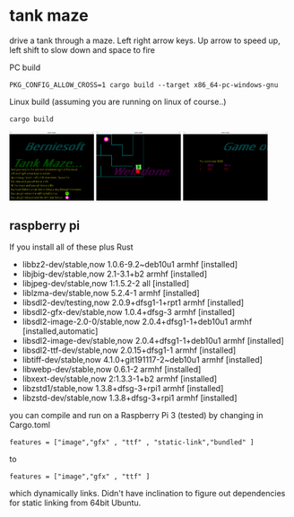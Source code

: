 # tank maze

drive a tank through a maze. Left right arrow keys. Up arrow to speed up, left shift to slow down
and space to fire

PC build
```
PKG_CONFIG_ALLOW_CROSS=1 cargo build --target x86_64-pc-windows-gnu
```

Linux build (assuming you are running on linux of course..)
```
cargo build
```

<img src="images/Screenshot from 2020-09-12 18-01-21.png" width="30%"/>
<img src="images/Screenshot from 2020-09-12 18-03-29.png" width="30%"/>
<img src="images/Screenshot from 2020-09-12 18-04-22.png" width="30%"/>

## raspberry pi
If you install all of these plus Rust
* libbz2-dev/stable,now 1.0.6-9.2~deb10u1 armhf [installed]
* libjbig-dev/stable,now 2.1-3.1+b2 armhf [installed]
* libjpeg-dev/stable,now 1:1.5.2-2 all [installed]
* liblzma-dev/stable,now 5.2.4-1 armhf [installed]
* libsdl2-dev/testing,now 2.0.9+dfsg1-1+rpt1 armhf [installed]
* libsdl2-gfx-dev/stable,now 1.0.4+dfsg-3 armhf [installed]
* libsdl2-image-2.0-0/stable,now 2.0.4+dfsg1-1+deb10u1 armhf [installed,automatic]
* libsdl2-image-dev/stable,now 2.0.4+dfsg1-1+deb10u1 armhf [installed]
* libsdl2-ttf-dev/stable,now 2.0.15+dfsg1-1 armhf [installed]
* libtiff-dev/stable,now 4.1.0+git191117-2~deb10u1 armhf [installed]
* libwebp-dev/stable,now 0.6.1-2 armhf [installed]
* libxext-dev/stable,now 2:1.3.3-1+b2 armhf [installed]
* libzstd1/stable,now 1.3.8+dfsg-3+rpi1 armhf [installed]
* libzstd-dev/stable,now 1.3.8+dfsg-3+rpi1 armhf [installed]

you can compile and run on a Raspberry Pi 3 (tested) by changing in Cargo.toml
```
features = ["image","gfx" , "ttf" , "static-link","bundled" ]
```
to
```
features = ["image","gfx" , "ttf" ]
```
which dynamically links. Didn't have inclination to figure out dependencies for static linking from 64bit Ubuntu. 

